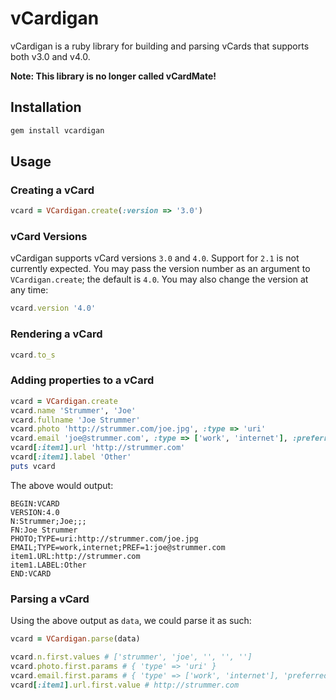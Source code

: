 # vCardigan

vCardigan is a ruby library for building and parsing vCards that supports both
v3.0 and v4.0.

**Note: This library is no longer called vCardMate!**

## Installation

``` bash
gem install vcardigan
```

## Usage
### Creating a vCard

``` ruby
vcard = VCardigan.create(:version => '3.0')
```

### vCard Versions

vCardigan supports vCard versions `3.0` and `4.0`. Support for `2.1` is not
currently expected. You may pass the version number as an argument to
`VCardigan.create`; the default is `4.0`. You may also change the version at
any time:

``` ruby
vcard.version '4.0'
```

### Rendering a vCard

``` ruby
vcard.to_s
```

### Adding properties to a vCard

``` ruby
vcard = VCardigan.create
vcard.name 'Strummer', 'Joe'
vcard.fullname 'Joe Strummer'
vcard.photo 'http://strummer.com/joe.jpg', :type => 'uri'
vcard.email 'joe@strummer.com', :type => ['work', 'internet'], :preferred => 1
vcard[:item1].url 'http://strummer.com'
vcard[:item1].label 'Other'
puts vcard
```
The above would output:
```
BEGIN:VCARD
VERSION:4.0
N:Strummer;Joe;;;
FN:Joe Strummer
PHOTO;TYPE=uri:http://strummer.com/joe.jpg
EMAIL;TYPE=work,internet;PREF=1:joe@strummer.com
item1.URL:http://strummer.com
item1.LABEL:Other
END:VCARD
```

### Parsing a vCard

Using the above output as `data`, we could parse it as such:
``` ruby
vcard = VCardigan.parse(data)

vcard.n.first.values # ['strummer', 'joe', '', '', '']
vcard.photo.first.params # { 'type' => 'uri' }
vcard.email.first.params # { 'type' => ['work', 'internet'], 'preferred' => '1' }
vcard[:item1].url.first.value # http://strummer.com
```
